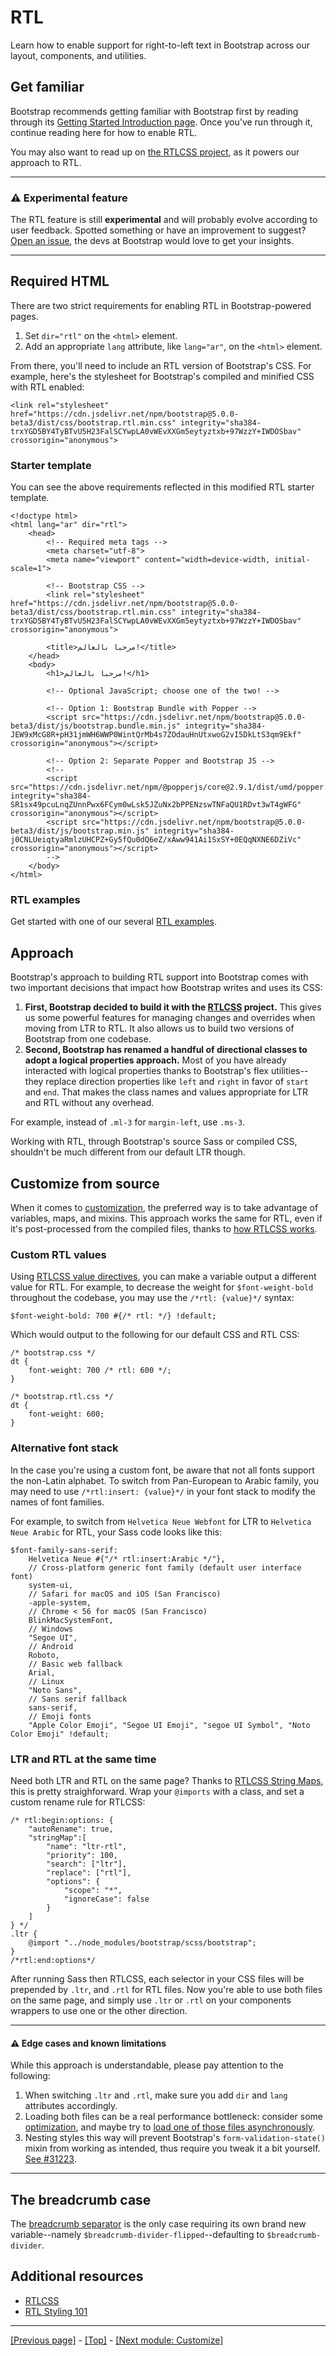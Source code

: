 # RTL

Learn how to enable support for right-to-left text in Bootstrap across our layout, components, and utilities.

## Get familiar

Bootstrap recommends getting familiar with Bootstrap first by reading through its [Getting Started Introduction page](https://github.com/AndrewSRea/My_Learning_Port/tree/main/Bootstrap/Getting_Started/Introduction#introduction). Once you've run through it, continue reading here for how to enable RTL.

You may also want to read up on [the RTLCSS project](https://rtlcss.com/), as it powers our approach to RTL.

<hr>

### :warning: Experimental feature

The RTL feature is still **experimental** and will probably evolve according to user feedback. Spotted something or have an improvement to suggest? [Open an issue](https://github.com/twbs/bootstrap/issues/new), the devs at Bootstrap would love to get your insights.

<hr>

## Required HTML

There are two strict requirements for enabling RTL in Bootstrap-powered pages.

1. Set `dir="rtl"` on the `<html>` element.
2. Add an appropriate `lang` attribute, like `lang="ar"`, on the `<html>` element.

From there, you'll need to include an RTL version of Bootstrap's CSS. For example, here's the stylesheet for Bootstrap's compiled and minified CSS with RTL enabled:
```
<link rel="stylesheet" href="https://cdn.jsdelivr.net/npm/bootstrap@5.0.0-beta3/dist/css/bootstrap.rtl.min.css" integrity="sha384-trxYGD5BY4TyBTvU5H23FalSCYwpLA0vWEvXXGm5eytyztxb+97WzzY+IWDOSbav" crossorigin="anonymous">
```

### Starter template

You can see the above requirements reflected in this modified RTL starter template.
```
<!doctype html>
<html lang="ar" dir="rtl">
    <head>
        <!-- Required meta tags -->
        <meta charset="utf-8">
        <meta name="viewport" content="width=device-width, initial-scale=1">

        <!-- Bootstrap CSS -->
        <link rel="stylesheet" href="https://cdn.jsdelivr.net/npm/bootstrap@5.0.0-beta3/dist/css/bootstrap.rtl.min.css" integrity="sha384-trxYGD5BY4TyBTvU5H23FalSCYwpLA0vWEvXXGm5eytyztxb+97WzzY+IWDOSbav" crossorigin="anonymous">

        <title>مرحبا بالعالم!</title>
    </head>
    <body>
        <h1>مرحبا بالعالم!</h1>

        <!-- Optional JavaScript; choose one of the two! -->

        <!-- Option 1: Bootstrap Bundle with Popper -->
        <script src="https://cdn.jsdelivr.net/npm/bootstrap@5.0.0-beta3/dist/js/bootstrap.bundle.min.js" integrity="sha384-JEW9xMcG8R+pH31jmWH6WWP0WintQrMb4s7ZOdauHnUtxwoG2vI5DkLtS3qm9Ekf" crossorigin="anonymous"></script>

        <!-- Option 2: Separate Popper and Bootstrap JS -->
        <!--
        <script src="https://cdn.jsdelivr.net/npm/@popperjs/core@2.9.1/dist/umd/popper.min.js" integrity="sha384-SR1sx49pcuLnqZUnnPwx6FCym0wLsk5JZuNx2bPPENzswTNFaQU1RDvt3wT4gWFG" crossorigin="anonymous"></script>
        <script src="https://cdn.jsdelivr.net/npm/bootstrap@5.0.0-beta3/dist/js/bootstrap.min.js" integrity="sha384-j0CNLUeiqtyaRmlzUHCPZ+Gy5fQu0dQ6eZ/xAww941Ai1SxSY+0EQqNXNE6DZiVc" crossorigin="anonymous"></script>
        -->
    </body>
</html>
```

### RTL examples

Get started with one of our several [RTL examples](https://getbootstrap.com/docs/5.0/examples/#rtl).

## Approach

Bootstrap's approach to building RTL support into Bootstrap comes with two important decisions that impact how Bootstrap writes and uses its CSS:

1. **First, Bootstrap decided to build it with the [RTLCSS](https://rtlcss.com/) project.** This gives us some powerful features for managing changes and overrides when moving from LTR to RTL. It also allows us to build two versions of Bootstrap from one codebase.
2. **Second, Bootstrap has renamed a handful of directional classes to adopt a logical properties approach.** Most of you have already interacted with logical properties thanks to Bootstrap's flex utilities--they replace direction properties like `left` and `right` in favor of `start` and `end`. That makes the class names and values appropriate for LTR and RTL without any overhead.

For example, instead of `.ml-3` for `margin-left`, use `.ms-3`.

Working with RTL, through Bootstrap's source Sass or compiled CSS, shouldn't be much different from our default LTR though.

## Customize from source

When it comes to [customization](https://github.com/AndrewSRea/My_Learning_Port/tree/main/Bootstrap/Customize/Sass#sass), the preferred way is to take advantage of variables, maps, and mixins. This approach works the same for RTL, even if it's post-processed from the compiled files, thanks to [how RTLCSS works](https://rtlcss.com/learn/getting-started/why-rtlcss/).

### Custom RTL values

Using [RTLCSS value directives](https://rtlcss.com/learn/usage-guide/value-directives/), you can make a variable output a different value for RTL. For example, to decrease the weight for `$font-weight-bold` throughout the codebase, you may use the `/*rtl: {value}*/` syntax:
```
$font-weight-bold: 700 #{/* rtl: */} !default;
```
Which would output to the following for our default CSS and RTL CSS:
```
/* bootstrap.css */
dt {
    font-weight: 700 /* rtl: 600 */;
}

/* bootstrap.rtl.css */
dt {
    font-weight: 600;
}
```

### Alternative font stack

In the case you're using a custom font, be aware that not all fonts support the non-Latin alphabet. To switch from Pan-European to Arabic family, you may need to use `/*rtl:insert: {value}*/` in your font stack to modify the names of font families.

For example, to switch from `Helvetica Neue Webfont` for LTR to `Helvetica Neue Arabic` for RTL, your Sass code looks like this:
```
$font-family-sans-serif:
    Helvetica Neue #{"/* rtl:insert:Arabic */"},
    // Cross-platform generic font family (default user interface font)
    system-ui,
    // Safari for macOS and iOS (San Francisco)
    -apple-system,
    // Chrome < 56 for macOS (San Francisco)
    BlinkMacSystemFont,
    // Windows
    "Segoe UI",
    // Android
    Roboto,
    // Basic web fallback
    Arial,
    // Linux
    "Noto Sans",
    // Sans serif fallback
    sans-serif,
    // Emoji fonts
    "Apple Color Emoji", "Segoe UI Emoji", "segoe UI Symbol", "Noto Color Emoji" !default;
```

### LTR and RTL at the same time

Need both LTR and RTL on the same page? Thanks to [RTLCSS String Maps](https://rtlcss.com/learn/usage-guide/string-map/), this is pretty straighforward. Wrap your `@imports` with a class, and set a custom rename rule for RTLCSS:
```
/* rtl:begin:options: {
    "autoRename": true,
    "stringMap":[
        "name": "ltr-rtl",
        "priority": 100,
        "search": ["ltr"],
        "replace": ["rtl"],
        "options": {
            "scope": "*",
            "ignoreCase": false
        }
    ]
} */
.ltr {
    @import "../node_modules/bootstrap/scss/bootstrap";
}
/*rtl:end:options*/
```
After running Sass then RTLCSS, each selector in your CSS files will be prepended by `.ltr`, and `.rtl` for RTL files. Now you're able to use both files on the same page, and simply use `.ltr` or `.rtl` on your components wrappers to use one or the other direction.

<hr>

#### :warning: Edge cases and known limitations

While this approach is understandable, please pay attention to the following:

1. When switching `.ltr` and `.rtl`, make sure you add `dir` and `lang` attributes accordingly.
2. Loading both files can be a real performance bottleneck: consider some [optimization](https://github.com/AndrewSRea/My_Learning_Port/tree/main/Bootstrap/Customize/Optimize#optimize), and maybe try to [load one of those files asynchronously](https://www.filamentgroup.com/lab/load-css-simpler/).
3. Nesting styles this way will prevent Bootstrap's `form-validation-state()` mixin from working as intended, thus require you tweak it a bit yourself. [See #31223](https://github.com/twbs/bootstrap/issues/31223).

<hr>

## The breadcrumb case

The [breadcrumb separator](https://github.com/AndrewSRea/My_Learning_Port/tree/main/Bootstrap/Components/Breadcrumb#breadcrumb) is the only case requiring its own brand new variable--namely `$breadcrumb-divider-flipped`--defaulting to `$breadcrumb-divider`.

## Additional resources

* [RTLCSS](https://rtlcss.com/)
* [RTL Styling 101](https://rtlstyling.com/posts/rtl-styling)

<hr>

[[Previous page]](https://github.com/AndrewSRea/My_Learning_Port/tree/main/Bootstrap/Getting_Started/RFS#rfs) - [[Top]](https://github.com/AndrewSRea/My_Learning_Port/tree/main/Bootstrap/Getting_Started/RTL#rtl) - [[Next module: Customize]](https://github.com/AndrewSRea/My_Learning_Port/tree/main/Bootstrap/Customize#customize)